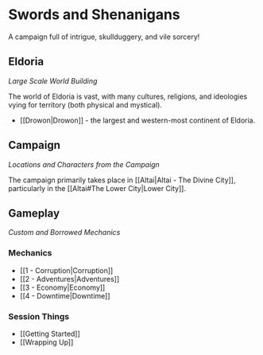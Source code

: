 # Swords and Shenanigans

A campaign full of intrigue, skullduggery, and vile sorcery!
## Eldoria

*Large Scale World Building*

The world of Eldoria is vast, with many cultures, religions, and ideologies vying for territory (both physical and mystical). 

- [[Drowon|Drowon]] - the largest and western-most continent of Eldoria.
## Campaign

*Locations and Characters from the Campaign*

The campaign primarily takes place in [[Altai|Altai - The Divine City]], particularly in the [[Altai#The Lower City|Lower City]].
## Gameplay

*Custom and Borrowed Mechanics*

### Mechanics

* [[1 - Corruption|Corruption]] 
* [[2 - Adventures|Adventures]]
* [[3 - Economy|Economy]]
* [[4 - Downtime|Downtime]]

### Session Things

- [[Getting Started]]
- [[Wrapping Up]]
